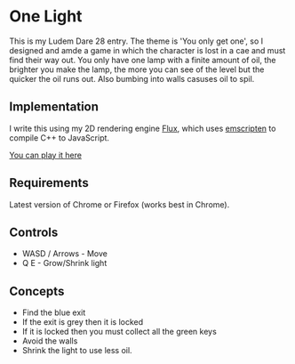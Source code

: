 # One Light
This is my Ludem Dare 28 entry. The theme is 'You only get one', so I designed and amde a game in which the character is lost in a cae and must find their way out. You only have one lamp with a finite amount of oil, the brighter you make the lamp, the more you can see of the level but the quicker the oil runs out. Also bumbing into walls casuses oil to spil.

## Implementation

I write this using my 2D rendering engine [Flux](https://github.com/baggyn/Flux), which uses [emscripten](https://github.com/kripken/emscripten) to compile C++ to JavaScript.

[You can play it here](https://dl.dropboxusercontent.com/u/4998298/ld/onelight.html)

## Requirements

Latest version of Chrome or Firefox (works best in Chrome).

## Controls

* WASD / Arrows - Move
* Q E - Grow/Shrink light

## Concepts

* Find the blue exit
* If the exit is grey then it is locked
* If it is locked then you must collect all the green keys
* Avoid the walls
* Shrink the light to use less oil.


